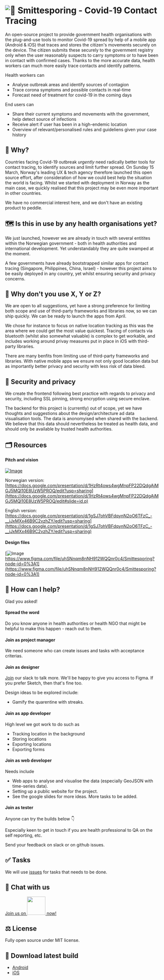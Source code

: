 # ![🐛 Smittesporing - Covid-19 Contact Tracing](https://user-images.githubusercontent.com/3652587/76966051-44f38700-691d-11ea-9e6f-029972c943f9.jpg)

An open-source project to provide government health organisations with the plug-and-use tools to monitor Covid-19 spread by help of a mobile app (Android & iOS) that traces and stores the citizen's movements securely on the device. The citizen submits these securely to the government registry only when the user reasonably suspects to carry symptoms or to have been in contact with confirmed cases. Thanks to the more accurate data, health workers can much more easily trace contacts and identify patterns.

Health workers can
- Analyse outbreak areas and identify sources of contagion 
- Trace corona symptoms and possible contacts in real-time
- Forecast need of treatment for covid-19 in the coming days

End users can
- Share their current symptoms and movements with the government, help detect source of infections
- Receive alert if user has been in a high-endemic location
- Overview of relevant/personalised rules and guideliens given your case history

## 🤩 Why?

Countries facing Covid-19 outbreak *urgently* need radically better tools for contact tracing, to identify sources and limit further spread. On Sunday 15 March, Norway's leading UX & tech agency therefore launched this open source effort, after consideration of how we could best help the situation the world is facing. Whilst we started with deployment in Norway as the main case, we quickly realised that this project may be even more important in other countries.

We have no commercial interest here, and we don't have an existing product to peddle.

## 🗺️ Is this in use by any health organisations yet?

We just launched, however we are already in touch with several entitites within the Norwegian government - both in health authorities and international development. Yet understandably they are quite swamped at the moment.

A few governments have already bootstrapped similar apps for contact tracing (Singapore, Philippines, China, Israel) - however this project aims to be easily deployed in any country, yet whilst ensuring security and privacy concerns.

## 🤔 Why don't you use X, Y or Z?
We are open to all suggestions, yet have a strong preference for limiting both scope and use of third-party frameworks and libraries now, so we can ship quickly. We can be ready to launch the apps from April.

We chose for instance to focus on native location tracking as this was the area where we could get the most value quickest. Tracing of contacts via bluetooth (whilst also somewhat valuable) is complex to get workable, and includes working around privay measures put in place in iOS with third-party libraries.

There are many benfits from limiting use of third-party frameworks and libraries. With native mobile apps we ensure not only good location data but as importantly better privacy and security with less risk of data bleed.

## 🔐 Security and privacy

We create the frontend following best practice with regards to privacy and security, including SSL pinning, strong encryption using secure enclave.

The backend for this project is (currently) out of scope, yet we have thoughts and suggestions about the design/architecture ad data visualisation tools. The data is anonomyised when shared with the backend. We believe that this data should nevertheless be treated as health data, and should only be available by trusted health authorities.

## 🗂 Resources

#### Pitch and vision

[![Image](https://user-images.githubusercontent.com/3652587/77009616-1d71de00-6960-11ea-8ca4-35f2b549c297.jpg)](https://docs.google.com/presentation/d/1HzRt4ows4wgMnpFP22DQdgAjMGJ5MQl10E8UzW5PROQ/edit?usp=sharing)

Norwegian version: [https://docs.google.com/presentation/d/1HzRt4ows4wgMnpFP22DQdgAjMGJ5MQl10E8UzW5PROQ/edit?usp=sharing](https://docs.google.com/presentation/d/1HzRt4ows4wgMnpFP22DQdgAjMGJ5MQl10E8UzW5PROQ/edit#slide=id.p)

English version: [https://docs.google.com/presentation/d/1gSJ7ohVBFdqynN2oO6TFzC_-__iJxMXx46B9C2vzhZY/edit?usp=sharing](https://docs.google.com/presentation/d/1gSJ7ohVBFdqynN2oO6TFzC_-__iJxMXx46B9C2vzhZY/edit?usp=sharing)

#### Design files

[![Image](https://user-images.githubusercontent.com/3652587/76911085-bee92900-68a7-11ea-93ef-93be2cab8fd6.png)https://www.figma.com/file/uhSNnqm8nNH912WQQnr0c4/Smittesporing?node-id=0%3A1](https://www.figma.com/file/uhSNnqm8nNH912WQQnr0c4/Smittesporing?node-id=0%3A1)

## 🙌 How can I help?

Glad you asked!

#### Spread the word

Do you know anyone in health authorities or health NGO that might be helpful to make this happen - reach out to them.

#### Join as project manager

We need someone who can create issues and tasks with acceptance criterias.

#### Join as designer

[Join](https://join.slack.com/t/smittesporing/shared_invite/zt-cu8u059j-uRE_2T7JJR~y_T8T0pUIrQ) our slack to talk more. We'll be happy to give you access to Figma. If you prefer Sketch, then that's fine too.

Design ideas to be explored include:
- Gamify the quarentine with streaks.

#### Join as app developer

High level we got work to do such as

- Tracking location in the background
- Storing locations
- Exporting locations
- Exporting forms

#### Join as web developer

Needs include
- Web apps to analyse and visualise the data (especially GeoJSON with time-series data).
- Setting up a public website for the project.
- See the google slides for more ideas. More tasks to be added. 

#### Join as tester 

Anyone can try the builds below 👇

Especially keen to get in touch if you are health professional to QA on the self reporting, etc.

Send your feedback on slack or on github issues.

## ✅ Tasks

We will use [issues](https://github.com/agens-no/smittesporing/issues) for tasks that needs to be done.

## 💬 Chat with us

[Join us on <img src="https://user-images.githubusercontent.com/3652587/76966259-97cd3e80-691d-11ea-9f2a-b84e3989cdd6.png" width=60/> now!](https://join.slack.com/t/smittesporing/shared_invite/zt-cu8u059j-uRE_2T7JJR~y_T8T0pUIrQ)

## ⚖️ License

Fully open source under MIT license.

## 📲 Download latest build

- [Android](https://install.appcenter.ms/orgs/agens/apps/smittesporing/distribution_groups/public)
- [iOS](https://install.appcenter.ms/orgs/agens/apps/Smittesporing-1/distribution_groups/public)
